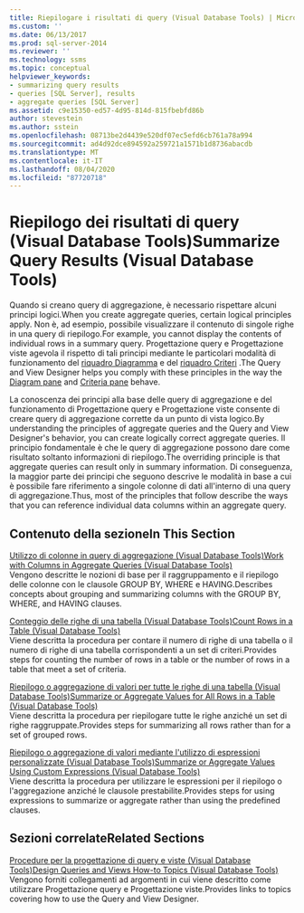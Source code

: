 ```yaml
---
title: Riepilogare i risultati di query (Visual Database Tools) | Microsoft Docs
ms.custom: ''
ms.date: 06/13/2017
ms.prod: sql-server-2014
ms.reviewer: ''
ms.technology: ssms
ms.topic: conceptual
helpviewer_keywords:
- summarizing query results
- queries [SQL Server], results
- aggregate queries [SQL Server]
ms.assetid: c9e15350-ed57-4d95-814d-815fbebfd86b
author: stevestein
ms.author: sstein
ms.openlocfilehash: 08713be2d4439e520df07ec5efd6cb761a78a994
ms.sourcegitcommit: ad4d92dce894592a259721a1571b1d8736abacdb
ms.translationtype: MT
ms.contentlocale: it-IT
ms.lasthandoff: 08/04/2020
ms.locfileid: "87720718"
---
```

# <a name="summarize-query-results-visual-database-tools"></a><span data-ttu-id="e3072-102">Riepilogo dei risultati di query (Visual Database Tools)</span><span class="sxs-lookup"><span data-stu-id="e3072-102">Summarize Query Results (Visual Database Tools)</span></span>
  <span data-ttu-id="e3072-103">Quando si creano query di aggregazione, è necessario rispettare alcuni principi logici.</span><span class="sxs-lookup"><span data-stu-id="e3072-103">When you create aggregate queries, certain logical principles apply.</span></span> <span data-ttu-id="e3072-104">Non è, ad esempio, possibile visualizzare il contenuto di singole righe in una query di riepilogo.</span><span class="sxs-lookup"><span data-stu-id="e3072-104">For example, you cannot display the contents of individual rows in a summary query.</span></span> <span data-ttu-id="e3072-105">Progettazione query e Progettazione viste agevola il rispetto di tali principi mediante le particolari modalità di funzionamento del [riquadro Diagramma](visual-database-tools.md) e del [riquadro Criteri](criteria-pane-visual-database-tools.md) .</span><span class="sxs-lookup"><span data-stu-id="e3072-105">The Query and View Designer helps you comply with these principles in the way the [Diagram pane](visual-database-tools.md) and [Criteria pane](criteria-pane-visual-database-tools.md) behave.</span></span>  
  
 <span data-ttu-id="e3072-106">La conoscenza dei principi alla base delle query di aggregazione e del funzionamento di Progettazione query e Progettazione viste consente di creare query di aggregazione corrette da un punto di vista logico.</span><span class="sxs-lookup"><span data-stu-id="e3072-106">By understanding the principles of aggregate queries and the Query and View Designer's behavior, you can create logically correct aggregate queries.</span></span> <span data-ttu-id="e3072-107">Il principio fondamentale è che le query di aggregazione possono dare come risultato soltanto informazioni di riepilogo.</span><span class="sxs-lookup"><span data-stu-id="e3072-107">The overriding principle is that aggregate queries can result only in summary information.</span></span> <span data-ttu-id="e3072-108">Di conseguenza, la maggior parte dei principi che seguono descrive le modalità in base a cui è possibile fare riferimento a singole colonne di dati all'interno di una query di aggregazione.</span><span class="sxs-lookup"><span data-stu-id="e3072-108">Thus, most of the principles that follow describe the ways that you can reference individual data columns within an aggregate query.</span></span>  
  
## <a name="in-this-section"></a><span data-ttu-id="e3072-109">Contenuto della sezione</span><span class="sxs-lookup"><span data-stu-id="e3072-109">In This Section</span></span>  
 [<span data-ttu-id="e3072-110">Utilizzo di colonne in query di aggregazione &#40;Visual Database Tools&#41;</span><span class="sxs-lookup"><span data-stu-id="e3072-110">Work with Columns in Aggregate Queries &#40;Visual Database Tools&#41;</span></span>](work-with-columns-in-aggregate-queries-visual-database-tools.md)  
 <span data-ttu-id="e3072-111">Vengono descritte le nozioni di base per il raggruppamento e il riepilogo delle colonne con le clausole GROUP BY, WHERE e HAVING.</span><span class="sxs-lookup"><span data-stu-id="e3072-111">Describes concepts about grouping and summarizing columns with the GROUP BY, WHERE, and HAVING clauses.</span></span>  
  
 [<span data-ttu-id="e3072-112">Conteggio delle righe di una tabella &#40;Visual Database Tools&#41;</span><span class="sxs-lookup"><span data-stu-id="e3072-112">Count Rows in a Table &#40;Visual Database Tools&#41;</span></span>](count-rows-in-a-table-visual-database-tools.md)  
 <span data-ttu-id="e3072-113">Viene descritta la procedura per contare il numero di righe di una tabella o il numero di righe di una tabella corrispondenti a un set di criteri.</span><span class="sxs-lookup"><span data-stu-id="e3072-113">Provides steps for counting the number of rows in a table or the number of rows in a table that meet a set of criteria.</span></span>  
  
 [<span data-ttu-id="e3072-114">Riepilogo o aggregazione di valori per tutte le righe di una tabella &#40;Visual Database Tools&#41;</span><span class="sxs-lookup"><span data-stu-id="e3072-114">Summarize or Aggregate Values for All Rows in a Table &#40;Visual Database Tools&#41;</span></span>](summarize-or-aggregate-values-for-all-rows-in-a-table-visual-database-tools.md)  
 <span data-ttu-id="e3072-115">Viene descritta la procedura per riepilogare tutte le righe anziché un set di righe raggruppate.</span><span class="sxs-lookup"><span data-stu-id="e3072-115">Provides steps for summarizing all rows rather than for a set of grouped rows.</span></span>  
  
 [<span data-ttu-id="e3072-116">Riepilogo o aggregazione di valori mediante l'utilizzo di espressioni personalizzate &#40;Visual Database Tools&#41;</span><span class="sxs-lookup"><span data-stu-id="e3072-116">Summarize or Aggregate Values Using Custom Expressions &#40;Visual Database Tools&#41;</span></span>](summarize-or-aggregate-values-using-custom-expressions-visual-database-tools.md)  
 <span data-ttu-id="e3072-117">Viene descritta la procedura per utilizzare le espressioni per il riepilogo o l'aggregazione anziché le clausole prestabilite.</span><span class="sxs-lookup"><span data-stu-id="e3072-117">Provides steps for using expressions to summarize or aggregate rather than using the predefined clauses.</span></span>  
  
## <a name="related-sections"></a><span data-ttu-id="e3072-118">Sezioni correlate</span><span class="sxs-lookup"><span data-stu-id="e3072-118">Related Sections</span></span>  
 [<span data-ttu-id="e3072-119">Procedure per la progettazione di query e viste &#40;Visual Database Tools&#41;</span><span class="sxs-lookup"><span data-stu-id="e3072-119">Design Queries and Views How-to Topics &#40;Visual Database Tools&#41;</span></span>](design-queries-and-views-how-to-topics-visual-database-tools.md)  
 <span data-ttu-id="e3072-120">Vengono forniti collegamenti ad argomenti in cui viene descritto come utilizzare Progettazione query e Progettazione viste.</span><span class="sxs-lookup"><span data-stu-id="e3072-120">Provides links to topics covering how to use the Query and View Designer.</span></span>  
  
  
